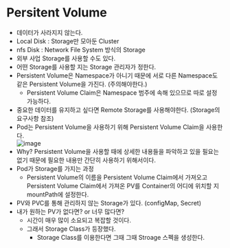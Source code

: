 # Persitent Volume
- 데이터가 사라지지 않는다.
- Local Disk : Storage만 모아둔 Cluster
- nfs Disk : Network File System 방식의 Storage
- 외부 사업 Storage를 사용할 수도 있다.
- 어떤 Storage를 사용할 지는 Storage 관리자가 정한다.
- Persistent Volume은 Namespace가 아니기 때문에 서로 다른 Namespace도 같은 Persistent Volume을 가진다. (주의해야한다.)
    - Persistent Volume Claim은 Namespace 범주에 속해 있으므로 따로 설정 가능하다.
- 중요한 데이터를 유지하고 싶다면 Remote Storage를 사용해야한다. (Storage의 요구사항 참조)
- Pod는 Persistent Volume을 사용하기 위해 Persistent Volume Claim을 사용한다.   
![image](https://user-images.githubusercontent.com/110087545/236852075-e70243cf-6c45-4cf1-95f5-56306cf5a501.png)
- Why? Persistent Volume을 사용할 때에 상세한 내용들을 파악하고 있을 필요는 없기 때문에 필요한 내용만 간단히 사용하기 위해서이다.
- Pod가 Storage를 가지는 과정
    - Persistent Volume의 이름을 Persistent Volume Claim에서 가져오고 Persistent Volume Claim에서 가져온 PV를 Container의 어디에 위치할 지 mountPath에 설정한다.
- PV와 PVC를 통해 관리하지 않는 Storage가 있다. (configMap, Secret)
- 내가 원하는 PV가 없다면? or 너무 많다면?
    - 시간이 매우 많이 소요되고 복잡할 것이다.
    - 그래서 Storage Class가 등장했다.
        - Storage Class를 이용한다면 그때 그때 Stroage 스펙을 생성한다.